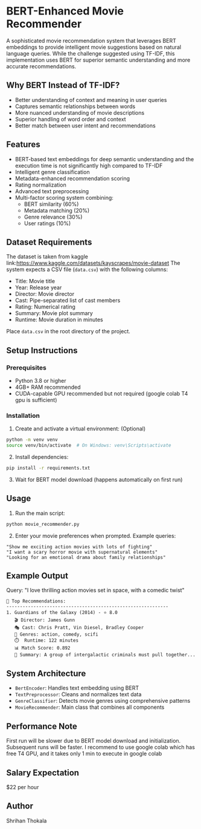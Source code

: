 # BERT-Enhanced Movie Recommender

A sophisticated movie recommendation system that leverages BERT embeddings to provide intelligent movie suggestions based on natural language queries.
While the challenge suggested using TF-IDF, this implementation uses BERT for superior semantic understanding and more accurate recommendations.

## Why BERT Instead of TF-IDF?
- Better understanding of context and meaning in user queries
- Captures semantic relationships between words
- More nuanced understanding of movie descriptions
- Superior handling of word order and context
- Better match between user intent and recommendations

## Features
- BERT-based text embeddings for deep semantic understanding and the execution time is not significantly high compared to TF-IDF
- Intelligent genre classification
- Metadata-enhanced recommendation scoring
- Rating normalization
- Advanced text preprocessing
- Multi-factor scoring system combining:
  - BERT similarity (60%)
  - Metadata matching (20%)
  - Genre relevance (30%)
  - User ratings (10%)

## Dataset Requirements
The dataset is taken from kaggle
link:https://www.kaggle.com/datasets/kayscrapes/movie-dataset
The system expects a CSV file (`data.csv`) with the following columns:
- Title: Movie title
- Year: Release year
- Director: Movie director
- Cast: Pipe-separated list of cast members
- Rating: Numerical rating
- Summary: Movie plot summary
- Runtime: Movie duration in minutes

Place `data.csv` in the root directory of the project.

## Setup Instructions

### Prerequisites
- Python 3.8 or higher
- 4GB+ RAM recommended
- CUDA-capable GPU recommended but not required (google colab T4 gpu is sufficient)

### Installation

1. Create and activate a virtual environment: (Optional)
```bash
python -m venv venv
source venv/bin/activate  # On Windows: venv\Scripts\activate
```

2. Install dependencies:
```bash
pip install -r requirements.txt
```

3. Wait for BERT model download (happens automatically on first run)

## Usage

1. Run the main script:
```bash
python movie_recommender.py
```

2. Enter your movie preferences when prompted. Example queries:
```
"Show me exciting action movies with lots of fighting"
"I want a scary horror movie with supernatural elements"
"Looking for an emotional drama about family relationships"
```

## Example Output

Query: "I love thrilling action movies set in space, with a comedic twist"

```
🎯 Top Recommendations:
------------------------------------------------------------
1. Guardians of the Galaxy (2014) - ⭐ 8.0
   🎬 Director: James Gunn
   🎭 Cast: Chris Pratt, Vin Diesel, Bradley Cooper
   🎪 Genres: action, comedy, scifi
   ⏱️  Runtime: 122 minutes
   📊 Match Score: 0.892
   📝 Summary: A group of intergalactic criminals must pull together...
```

## System Architecture
- `BertEncoder`: Handles text embedding using BERT
- `TextPreprocessor`: Cleans and normalizes text data
- `GenreClassifier`: Detects movie genres using comprehensive patterns
- `MovieRecommender`: Main class that combines all components

## Performance Note
First run will be slower due to BERT model download and initialization. Subsequent runs will be faster.
I recommend to use google colab which has free T4 GPU, and it takes only 1 min to execute in google colab

## Salary Expectation
$22 per hour

## Author
Shrihan Thokala